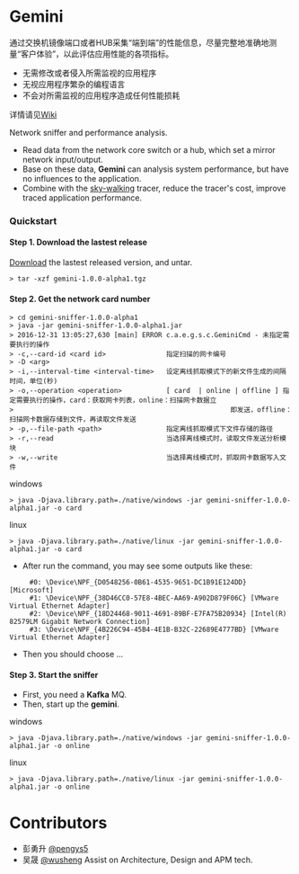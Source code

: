 # Gemini
通过交换机镜像端口或者HUB采集“端到端”的性能信息，尽量完整地准确地测量“客户体验”，以此评估应用性能的各项指标。

* 无需修改或者侵入所需监视的应用程序
* 无视应用程序繁杂的编程语言
* 不会对所需监视的应用程序造成任何性能损耗

详情请见[Wiki](https://github.com/skywalking-developer/gemini/wiki)

Network sniffer and performance analysis.

* Read data from the network core switch or a hub, which set a mirror network input/output.
* Base on these data, **Gemini** can analysis system performance, but have no influences to the application.
* Combine with the [sky-walking](https://github.com/wu-sheng/sky-walking) tracer, reduce the tracer's cost, improve traced application performance.

### Quickstart
#### Step 1. Download the lastest release
[Download](https://github.com/skywalking-developer/gemini/releases) the lastest released version, and untar.

    > tar -xzf gemini-1.0.0-alpha1.tgz  
    
#### Step 2. Get the network card number  

    > cd gemini-sniffer-1.0.0-alpha1
    > java -jar gemini-sniffer-1.0.0-alpha1.jar
    > 2016-12-31 13:05:27,630 [main] ERROR c.a.e.g.s.c.GeminiCmd - 未指定需要执行的操作
    > -c,--card-id <card id>               指定扫描的网卡编号
    > -D <arg>
    > -i,--interval-time <interval-time>   设定离线抓取模式下的新文件生成的间隔时间，单位(秒)
    > -o,--operation <operation>           [ card  | online | offline ] 指定需要执行的操作，card：获取网卡列表，online：扫描网卡数据立
    >                                                      即发送，offline：扫描网卡数据存储到文件，再读取文件发送
    > -p,--file-path <path>                指定离线抓取模式下文件存储的路径
    > -r,--read                            当选择离线模式时，读取文件发送分析模块
    > -w,--write                           当选择离线模式时，抓取网卡数据写入文件

windows  

    > java -Djava.library.path=./native/windows -jar gemini-sniffer-1.0.0-alpha1.jar -o card
    
linux

    > java -Djava.library.path=./native/linux -jar gemini-sniffer-1.0.0-alpha1.jar -o card
    
* After run the command, you may see some outputs like these:
```shell
     #0: \Device\NPF_{D0548256-0B61-4535-9651-DC1B91E124DD} [Microsoft]
     #1: \Device\NPF_{38D46CC0-57E8-4BEC-AA69-A902D879F06C} [VMware Virtual Ethernet Adapter]
     #2: \Device\NPF_{18D24468-9011-4691-89BF-E7FA75B20934} [Intel(R) 82579LM Gigabit Network Connection]
     #3: \Device\NPF_{4B226C94-45B4-4E1B-B32C-22689E4777BD} [VMware Virtual Ethernet Adapter]
 ```
 * Then you should choose ...

#### Step 3. Start the sniffer 
* First, you need a **Kafka** MQ.
* Then, start up the **gemini**.

windows  

    > java -Djava.library.path=./native/windows -jar gemini-sniffer-1.0.0-alpha1.jar -o online  
    
linux  

    > java -Djava.library.path=./native/linux -jar gemini-sniffer-1.0.0-alpha1.jar -o online

# Contributors
* 彭勇升 [@pengys5](https://github.com/pengys5)
* 吴晟 [@wusheng](https://github.com/wu-sheng)  Assist on Architecture, Design and APM tech.
